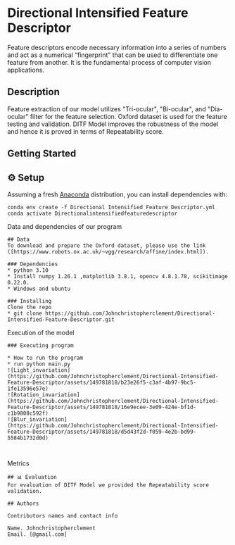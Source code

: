 # Directional Intensified Feature Descriptor

Feature descriptors encode necessary information into a series of numbers and act as a  numerical “fingerprint” that can be used to differentiate one feature from another. It is the fundamental process of computer vision applications.

## Description

Feature extraction of our model utilizes "Tri-ocular", "Bi-ocular", and "Dia-ocular" filter for the feature selection. Oxford dataset is used for the feature testing and validation. DITF Model improves the robustness of the model and hence it is proved in terms of Repeatability score.

## Getting Started
## ⚙️ Setup
Assuming a fresh [Anaconda](https://www.anaconda.com/download/) distribution, you can install dependencies with:

```shell
conda env create -f Directional Intensified Feature Descriptor.yml
conda activate Directionalintensifiedfeaturedescriptor
```
Data and dependencies of our program
```
## Data
To download and prepare the Oxford dataset, please use the link ([https://www.robots.ox.ac.uk/~vgg/research/affine/index.html]).

### Dependencies
* python 3.10
* Install numpy 1.26.1 ,matplotlib 3.8.1, opencv 4.8.1.78, scikitimage 0.22.0.
* Windows and ubuntu

### Installing
Clone the repo
* git clone https://github.com/Johnchristopherclement/Directional-Intensified-Feature-Descriptor.git

```
Execution of the model
```
### Executing program

* How to run the program
* run python main.py
![Light_invariation](https://github.com/Johnchristopherclement/Directional-Intensified-Feature-Descriptor/assets/149781818/b23e26f5-c3af-4b97-9bc5-1fe13596e57e)
![Rotation_invariation](https://github.com/Johnchristopherclement/Directional-Intensified-Feature-Descriptor/assets/149781818/16e9ecee-3e09-424e-bf1d-c1b9808c592f)
![Blur_invariation](https://github.com/Johnchristopherclement/Directional-Intensified-Feature-Descriptor/assets/149781818/d5d43f2d-f059-4e2b-bd99-5584b1732d0d)



```
Metrics
```
## 📊 Evaluation
For evaluation of DITF Model we provided the Repeatability score validation.

## Authors

Contributors names and contact info

Name. Johnchristopherclement
Email. [@gmail.com]



